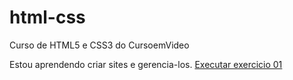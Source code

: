 # html-css
 Curso de HTML5 e CSS3 do CursoemVideo

 Estou aprendendo criar sites e gerencia-los.
<a href="https://yunussadjalo.github.io/html-css/exercicios/ex001/index.html">Executar exercicio 01</a>
